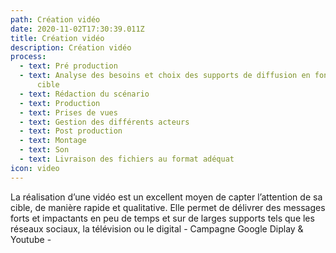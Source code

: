 ```yaml
---
path: Création vidéo
date: 2020-11-02T17:30:39.011Z
title: Création vidéo
description: Création vidéo
process:
  - text: Pré production
  - text: Analyse des besoins et choix des supports de diffusion en fonction de la
      cible
  - text: Rédaction du scénario
  - text: Production
  - text: Prises de vues
  - text: Gestion des différents acteurs
  - text: Post production
  - text: Montage
  - text: Son
  - text: Livraison des fichiers au format adéquat
icon: video
---
```

La réalisation d’une vidéo est un excellent moyen de capter l’attention de sa cible, de manière rapide et qualitative. Elle permet de délivrer des messages forts et impactants en peu de temps et sur de larges supports tels que les réseaux sociaux, la télévision ou le digital - Campagne Google Diplay & Youtube -